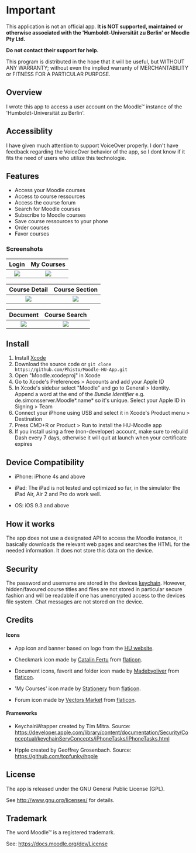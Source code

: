 # Important

This application is not an official app. 
**It is NOT supported, maintained or otherwise associated with the 'Humboldt-Universität zu Berlin' or Moodle Pty Ltd.**

**Do not contact their support for help.**

This program is distributed in the hope that it will be useful,
but WITHOUT ANY WARRANTY; without even the implied warranty of
MERCHANTABILITY or FITNESS FOR A PARTICULAR PURPOSE.

## Overview

I wrote this app to access a user account on the Moodle™ instance of the 'Humboldt-Universität zu Berlin'.

## Accessiblity

I have given much attention to support VoiceOver properly. 
I don't have feedback regarding the VoiceOver behavior of the app, 
so I dont know if it fits the need of users who utilize this technologie.

## Features

* Access your Moodle courses
* Access to course ressources
* Access the course forum
* Search for Moodle courses
* Subscribe to Moodle courses
* Save course ressources to your phone
* Order courses
* Favor courses

### Screenshots

Login                      |  My Courses
:-------------------------:|:-------------------------:
![](http://simonsapps.de/misc/hu_moodle_screenshots/login.png)  |  ![](http://simonsapps.de/misc/hu_moodle_screenshots/kurse.png)


Course Detail              |  Course Section
:-------------------------:|:-------------------------:
![](http://simonsapps.de/misc/hu_moodle_screenshots/kurs_detail.png)  |  ![](http://simonsapps.de/misc/hu_moodle_screenshots/kurs_sektion.png)

Document                   |  Course Search
:-------------------------:|:-------------------------:
![](http://simonsapps.de/misc/hu_moodle_screenshots/dokument.png)  |  ![](http://simonsapps.de/misc/hu_moodle_screenshots/suche.png)


## Install

1. Install [Xcode](https://developer.apple.com/xcode/)
1. Download the source code or `git clone https://github.com/Phisto/Moodle-HU-App.git`
1. Open "Moodle.xcodeproj" in Xcode
1. Go to Xcode's Preferences > Accounts and add your Apple ID
1. In Xcode's sidebar select "Moodle" and go to General > Identity. Append a word at the end of the *Bundle Identifier* e.g. de.simonsserver.Moodle*.name* so it's unique. Select your Apple ID in Signing > Team
1. Connect your iPhone using USB and select it in Xcode's Product menu > Destination
1. Press CMD+R or Product > Run to install the HU-Moodle app
1. If you install using a free (non-developer) account, make sure to rebuild Dash every 7 days, otherwise it will quit at launch when your certificate expires

## Device Compatibility

* iPhone: iPhone 4s and above

* iPad: The iPad is not tested and optimized so far, in the simulator the iPad Air, Air 2 and Pro do work well.

* OS: iOS 9.3 and above

## How it works

The app does not use a designated API to access the Moodle instance, it basically downloads the relevant web pages and searches the HTML for the needed information.
It does not store this data on the device.

## Security

The password and username are stored in the devices [keychain](https://developer.apple.com/library/content/documentation/Security/Conceptual/keychainServConcepts/01introduction/introduction.html).
However, hidden/favoured course titles and files are not stored in particular secure fashion and will be readable if one has unencrypted access to the devices file system. Chat messages are not stored on the device.

## Credits

#### Icons

* App icon and banner based on logo from the [HU website](https://www.hu-berlin.de/de/hu-intern/design/downloads/logo).

* Checkmark icon made by [Catalin Fertu](http://www.flaticon.com/authors/catalin-fertu) from [flaticon](www.flaticon.com).

* Document icons, favorit and folder icon made by [Madebyoliver](http://www.flaticon.com/authors/madebyoliver) from [flaticon](www.flaticon.com).

* 'My Courses' icon made by [Stationery](http://www.flaticon.com/packs/stationery) from [flaticon](www.flaticon.com).

* Forum icon made by [Vectors Market](http://www.flaticon.com/authors/vectors-market) from [flaticon](www.flaticon.com).

#### Frameworks

* KeychainWrapper created by Tim Mitra. Source: https://developer.apple.com/library/content/documentation/Security/Conceptual/keychainServConcepts/iPhoneTasks/iPhoneTasks.html

* Hpple created by Geoffrey Grosenbach. Source: https://github.com/topfunky/hpple


## License

The app is released under the GNU General Public License (GPL). 

See <http://www.gnu.org/licenses/> for details.

## Trademark

The word Moodle™ is a registered trademark. 

See: https://docs.moodle.org/dev/License
